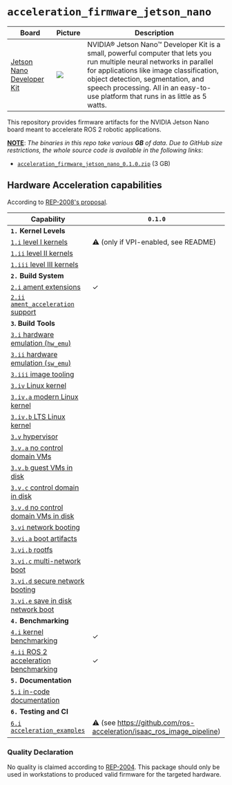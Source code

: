 # `acceleration_firmware_jetson_nano`

| Board | Picture | Description |
|------------|-------|-------------|
| [Jetson Nano Developer Kit](https://developer.nvidia.com/embedded/jetson-nano-developer-kit) | ![](https://developer.nvidia.com/sites/default/files/akamai/embedded/images/jetsonNano/JetsonNano-DevKit_Front-Top_Right_trimmed.jpg) | NVIDIA® Jetson Nano™ Developer Kit is a small, powerful computer that lets you run multiple neural networks in parallel for applications like image classification, object detection, segmentation, and speech processing. All in an easy-to-use platform that runs in as little as 5 watts.  |


This repository provides firmware artifacts for the NVIDIA Jetson Nano board meant to accelerate ROS 2 robotic applications.

<ins>**NOTE**</ins>: *The binaries in this repo take various **GB** of data. Due to GitHub size restrictions, the whole source code is available in the following links*:
- [`acceleration_firmware_jetson_nano_0.1.0.zip`](https://drive.google.com/file/d/1Ry9qgRqOGp0FLywqutEhItnI-i82lZfs/view?usp=sharing) (3 GB)

## Hardware Acceleration capabilities

According to [REP-2008's proposal](https://github.com/ros-infrastructure/rep/pull/324).

| Capability | `0.1.0` | 
|------------|-------------|
| **`1.` Kernel Levels** |  |
| [`1.i` level I kernels](https://ros.org/reps/rep-2008.html#i) | :warning: (only if VPI-enabled, see README) |
| [`1.ii` level II kernels](https://ros.org/reps/rep-2008.html#ii) |  |
| [`1.iii` level III kernels](https://ros.org/reps/rep-2008.html#iii) |  |
| **`2.` Build System** | |  |
| [`2.i` ament extensions](https://ros.org/reps/rep-2008.html#id13) | ✓ |
| [`2.ii` `ament_acceleration` support](https://ros.org/reps/rep-2008.html#id14) | |
| **`3`. Build Tools** | |  |
| [`3.i` hardware emulation (`hw_emu`) ](https://ros.org/reps/rep-2008.html#id15) |  |
| [`3.ii` hardware emulation (`sw_emu`)](https://ros.org/reps/rep-2008.html#id16) |  |
| [`3.iii` image tooling](https://ros.org/reps/rep-2008.html#id17) |  |
| [`3.iv` Linux kernel ](https://ros.org/reps/rep-2008.html#iv) |  | 
| [`3.iv.a` modern Linux kernel](https://ros.org/reps/rep-2008.html#iv-a) |  |
| [`3.iv.b` LTS Linux kernel](https://ros.org/reps/rep-2008.html#iv-b) |  | 
| [`3.v` hypervisor ](https://ros.org/reps/rep-2008.html#v) |  |
| [`3.v.a` no control domain VMs](https://ros.org/reps/rep-2008.html#v-a) |  |
| [`3.v.b` guest VMs in disk](https://ros.org/reps/rep-2008.html#v-b) |  |
| [`3.v.c` control domain in disk](https://ros.org/reps/rep-2008.html#v-c) |  |
| [`3.v.d` no control domain VMs in disk](https://ros.org/reps/rep-2008.html#v-d) | |
| [`3.vi` network booting ](https://ros.org/reps/rep-2008.html#vi) | |
| [`3.vi.a` boot artifacts ](https://ros.org/reps/rep-2008.html#vi-a) |  |
| [`3.vi.b` rootfs ](https://ros.org/reps/rep-2008.html#vi-b) | |
| [`3.vi.c` multi-network boot](https://ros.org/reps/rep-2008.html#vi-c) | | 
| [`3.vi.d` secure network booting](https://ros.org/reps/rep-2008.html#vi-d) | | 
| [`3.vi.e` save in disk network boot](https://ros.org/reps/rep-2008.html#vi-e) | | 
| **`4.` Benchmarking** | |  |
| [`4.i` kernel benchmarking](https://ros.org/reps/rep-2008.html#id18) | ✓ |
| [`4.ii` ROS 2 acceleration benchmarking](https://ros.org/reps/rep-2008.html#id19) | ✓ |
| **`5.` Documentation** | |  |
| [`5.i` in-code documentation](https://ros.org/reps/rep-2008.html#id20) |  | 
| **`6.` Testing and CI** | |  |
| [`6.i` `acceleration_examples` ](https://ros.org/reps/rep-2008.html#id21) | :warning: (see https://github.com/ros-acceleration/isaac_ros_image_pipeline) |


### Quality Declaration

No quality is claimed according to [REP-2004](https://www.ros.org/reps/rep-2004.html). This package should only be used in workstations to produced valid firmware for the targeted hardware.
